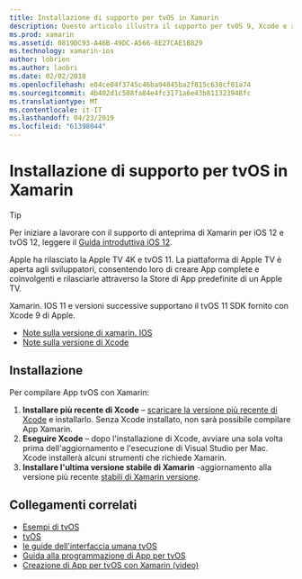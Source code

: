 ```yaml
---
title: Installazione di supporto per tvOS in Xamarin
description: Questo articolo illustra il supporto per tvOS 9, Xcode e xamarin. IOS 11 e vengono fornite brevi istruzioni su come eseguire la configurazione per lo sviluppo di App tvOS con Xamarin.
ms.prod: xamarin
ms.assetid: 0819DC93-A46B-49DC-A566-8E27CAE1B829
ms.technology: xamarin-ios
author: lobrien
ms.author: laobri
ms.date: 02/02/2018
ms.openlocfilehash: e84ce04f3745c46ba94845ba2f815c638cf81a74
ms.sourcegitcommit: 4b402d1c508fa84e4fc3171a6e43b811323948fc
ms.translationtype: MT
ms.contentlocale: it-IT
ms.lasthandoff: 04/23/2019
ms.locfileid: "61398044"
---
```

# <a name="installing-tvos-support-in-xamarin"></a>Installazione di supporto per tvOS in Xamarin

> [!TIP]
> Per iniziare a lavorare con il supporto di anteprima di Xamarin per iOS 12 e tvOS 12, leggere il [Guida introduttiva iOS 12](~/ios/platform/introduction-to-ios12/get-started.md).

Apple ha rilasciato la Apple TV 4K e tvOS 11. La piattaforma di Apple TV è aperta agli sviluppatori, consentendo loro di creare App complete e coinvolgenti e rilasciarle attraverso la Store di App predefinite di un Apple TV.

Xamarin. IOS 11 e versioni successive supportano il tvOS 11 SDK fornito con Xcode 9 di Apple.

- [Note sulla versione di xamarin. IOS](https://docs.microsoft.com/xamarin/ios/release-notes/)
- [Note sulla versione di Xcode](https://developer.apple.com/library/content/releasenotes/DeveloperTools/RN-Xcode/Chapters/Introduction.html#//apple_ref/doc/uid/TP40001051-CH1-SW876)

## <a name="installation"></a>Installazione

Per compilare App tvOS con Xamarin:

1. **Installare più recente di Xcode** – [scaricare la versione più recente di Xcode](https://developer.apple.com/xcode/download/) e installarlo. Senza Xcode installato, non sarà possibile compilare App Xamarin. 
2. **Eseguire Xcode** – dopo l'installazione di Xcode, avviare una sola volta prima dell'aggiornamento e l'esecuzione di Visual Studio per Mac. Xcode installerà alcuni strumenti che richiede Xamarin.
3. **Installare l'ultima versione stabile di Xamarin** -aggiornamento alla versione più recente [stabili di Xamarin versione](https://github.com/xamarin/recipes/tree/master/Recipes/cross-platform/ide/change_updates_channel).

## <a name="related-links"></a>Collegamenti correlati

- [Esempi di tvOS](https://developer.xamarin.com/samples/tvos/all/)
- [tvOS](https://developer.apple.com/tvos/)
- [le guide dell'interfaccia umana tvOS](https://developer.apple.com/tvos/human-interface-guidelines/)
- [Guida alla programmazione di App per tvOS](https://developer.apple.com/library/prerelease/tvos/documentation/General/Conceptual/AppleTV_PG/)
- [Creazione di App per tvOS con Xamarin (video)](https://university.xamarin.com/lightninglectures/tvos-with-xamarin)
